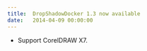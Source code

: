 ```yaml
---
title:  DropShadowDocker 1.3 now available
date:   2014-04-09 00:00:00
---
```


* Support CorelDRAW X7.

